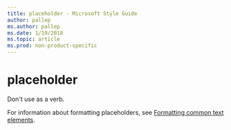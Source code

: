 ```yaml
---
title: placeholder - Microsoft Style Guide
author: pallep
ms.author: pallep
ms.date: 1/19/2018
ms.topic: article
ms.prod: non-product-specific
---
```


# placeholder

Don't use as a verb. 

For information about formatting placeholders, see [Formatting common text elements](/style-guide/text-formatting/formatting-common-text-elements).
